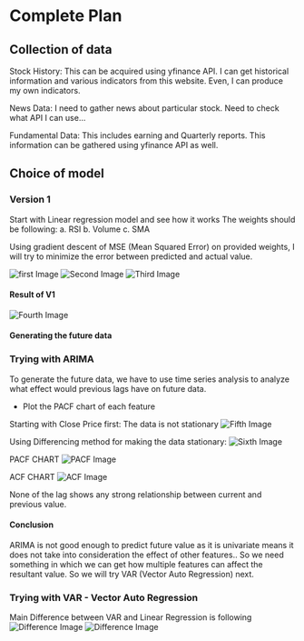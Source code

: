 # Complete Plan
## Collection of data
Stock History: This can be acquired using yfinance API. I can get historical information and various indicators from this website. Even, I can produce my own indicators.

News Data: I need to gather news about particular stock. Need to check what API I can use...

Fundamental Data: This includes earning and Quarterly reports. This information can be gathered using yfinance API as well.

## Choice of model
### Version 1
Start with Linear regression model and see how it works
The weights should be following:
a. RSI
b. Volume
c. SMA

Using gradient descent of MSE (Mean Squared Error) on provided weights, I will try to minimize the error between predicted and actual value.

![first Image](Maths/Current_Value_Prediction/Linear_Regression_Model/1.JPG)
![Second Image](Maths/Current_Value_Prediction/Linear_Regression_Model/2.JPG)
![Third Image](Maths/Current_Value_Prediction/Linear_Regression_Model/3.JPG)


#### Result of V1

![Fourth Image](Results/V1/V1_new.png)


#### Generating the future data
### Trying with ARIMA

To generate the future data, we have to use time series analysis to analyze what effect would previous lags have on future data.
- Plot the PACF chart of each feature

Starting with Close Price first: 
The data is not stationary
![Fifth Image](Results/PACF/non_stationary_ClosePrice.png)

Using Differencing method for making the data stationary:
![Sixth Image](Results/PACF/stationarity_ClosePrice.png)

PACF CHART
![PACF Image](Results/PACF/PACF_of_ClosePrice.png)

ACF CHART
![ACF Image](Results/PACF/ACF_of_ClosePrice.png)

None of the lag shows any strong relationship between current and previous value.

#### Conclusion
ARIMA is not good enough to predict future value as it is univariate means it does not take into consideration the effect of other features.. So we need something in which we can get how multiple features can affect the resultant value. So we will try VAR (Vector Auto Regression) next.


### Trying with VAR - Vector Auto Regression

Main Difference between VAR and Linear Regression is following
![Difference Image](Resources/Difference_VAR_LR.png)
![Difference Image](Resources/Difference_VAR_LR_2.png)


